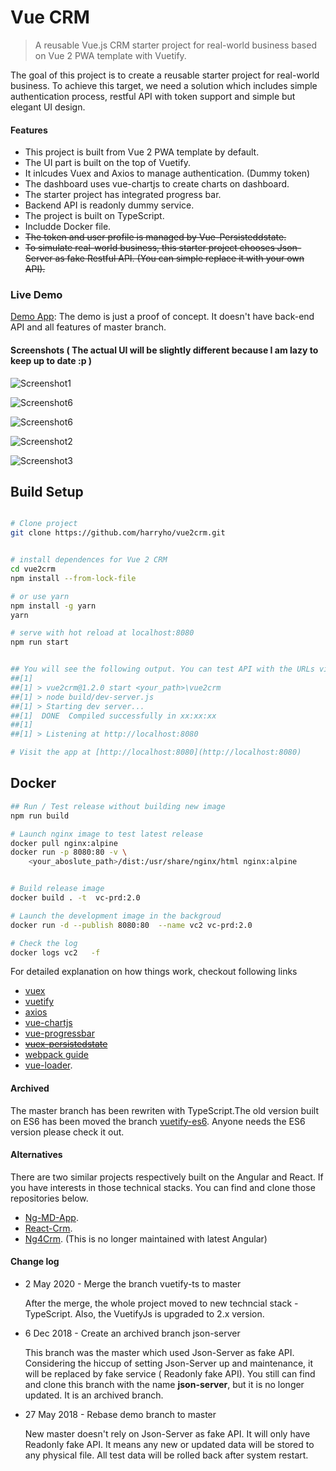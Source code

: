 # Vue CRM

> A reusable Vue.js CRM starter project for real-world business based on Vue 2 PWA template with Vuetify.

The goal of this project is to create a reusable starter project for real-world business. To achieve this target, we need a solution which includes simple authentication process, restful API with token support and simple but elegant UI design.


#### Features

* This project is built from Vue 2 PWA template by default.
* The UI part is built on the top of Vuetify.
* It inlcudes Vuex and Axios to manage authentication. (Dummy token)
* The dashboard uses vue-chartjs to create charts on dashboard.
* The starter project has integrated progress bar.
* Backend API is readonly dummy service.
* The project is built on TypeScript.
* Includde Docker file.
* ~~The token and user profile is managed by Vue-Persisteddstate.~~
* ~~To simulate real-world business, this starter project chooses Json-Server as fake Restful API. (You can simple replace it with your own API).~~


### Live Demo

[Demo App](https://vue-app-demo.harryho.org):  The demo is just a proof of concept. It doesn't have back-end API and all features of master branch.

#### Screenshots ( The actual UI will be slightly different because I am lazy to keep up to date :p )

![Screenshot1](screenshots/screenshot-1.jpg)

![Screenshot6](screenshots/screenshot-6.jpg)

![Screenshot6](screenshots/screenshot-4.png)

![Screenshot2](screenshots/screenshot-2.png)

![Screenshot3](screenshots/screenshot-3.png)

<!-- ![Screenshot4](screenshots/screenshot-4.jpg)

![Screenshot5](screenshots/screenshot-5.jpg) -->

## Build Setup

``` bash

# Clone project
git clone https://github.com/harryho/vue2crm.git


# install dependences for Vue 2 CRM
cd vue2crm
npm install --from-lock-file

# or use yarn
npm install -g yarn
yarn

# serve with hot reload at localhost:8080
npm run start


## You will see the following output. You can test API with the URLs via browser.
##[1]
##[1] > vue2crm@1.2.0 start <your_path>\vue2crm
##[1] > node build/dev-server.js
##[1] > Starting dev server...
##[1]  DONE  Compiled successfully in xx:xx:xx
##[1]
##[1] > Listening at http://localhost:8080

# Visit the app at [http://localhost:8080](http://localhost:8080)

```

## Docker 


```bash
## Run / Test release without building new image
npm run build

# Launch nginx image to test latest release
docker pull nginx:alpine
docker run -p 8080:80 -v \
    <your_aboslute_path>/dist:/usr/share/nginx/html nginx:alpine


# Build release image
docker build . -t  vc-prd:2.0

# Launch the development image in the backgroud
docker run -d --publish 8080:80  --name vc2 vc-prd:2.0

# Check the log
docker logs vc2   -f

```


For detailed explanation on how things work, checkout following links

* [vuex](https://vuex.vuejs.org/en/)
* [vuetify](https://vuetifyjs.com/)
* [axios](https://github.com/mzabriskie/axios/)
* [vue-chartjs](https://github.com/apertureless/vue-chartjs)
* [vue-progressbar](https://github.com/hilongjw/vue-progressbar)
* ~~[vuex-persistedstate](https://github.com/robinvdvleuten/vuex-persistedstate)~~
* [webpack guide](http://vuejs-templates.github.io/webpack/)
* [vue-loader](http://vuejs.github.io/vue-loader).


#### Archived

The master branch has been rewriten with TypeScript.The old version built on ES6 has been moved the branch [vuetify-es6](https://github.com/harryho/vue-crm/tree/vuetify-es6). Anyone needs the ES6 version please check it out.

#### Alternatives

There are two similar projects respectively built on the Angular and React. If you have interests in those technical stacks. You can find and clone those repositories below.

* [Ng-MD-App](https://github.com/harryho/ng-md-app.git).
* [React-Crm](https://github.com/harryho/react-crm.git).
* [Ng4Crm](https://github.com/harryho/ng4crm.git). (This is no longer maintained with latest Angular)


#### Change log

* 2 May 2020 - Merge the branch vuetify-ts to master

    After the merge, the whole project moved to new techncial stack - TypeScript. Also, the VuetifyJs is upgraded to 2.x version. 


*  6 Dec 2018 - Create an archived branch json-server

    This branch was the master which used Json-Server as fake API. Considering the hiccup of setting Json-Server up and maintenance, it will be replaced by fake service ( Readonly fake API). You still can find and clone this branch with the name __json-server__, but it is no longer updated. It is an archived branch.


*  27 May 2018 - Rebase demo branch to master

    New master doesn't rely on Json-Server as fake API. It will only have Readonly fake API. It means any new or updated data will be stored to any physical file. All test data will be rolled back after system restart.


